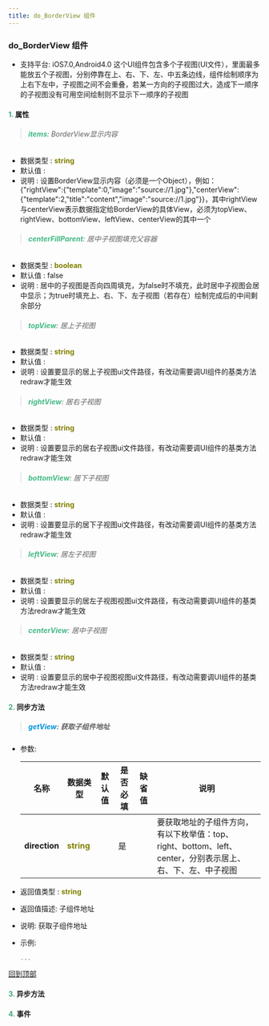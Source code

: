 ```yaml
---
title: do_BorderView 组件
---
```


### do_BorderView 组件

* 支持平台: iOS7.0,Android4.0
这个UI组件包含多个子视图(UI文件），里面最多能放五个子视图，分别停靠在上、右、下、左、中五条边线，组件绘制顺序为上右下左中，子视图之间不会重叠，若某一方向的子视图过大，造成下一顺序的子视图没有可用空间绘制则不显示下一顺序的子视图

#### <font color ='#40A977'>**1.**</font> 属性

>###### <font color ='#42b983'>**items**</font>: BorderView显示内容

- 数据类型 : <font color ='#808000'>**string**</font>
- 默认值 : 
- 说明 : 设置BorderView显示内容（必须是一个Object），例如：
{"rightView":{"template":0,"image":"source://1.jpg"},"centerView":{"template":2,"title":"content","image":"source://1.jpg"}}，其中rightView与centerView表示数据指定给BorderView的具体View，必须为topView、rightView、bottomView、leftView、centerView的其中一个

>###### <font color ='#42b983'>**centerFillParent**</font>: 居中子视图填充父容器

- 数据类型 : <font color ='#808000'>**boolean**</font>
- 默认值 : false
- 说明 : 居中的子视图是否向四周填充，为false时不填充，此时居中子视图会居中显示；为true时填充上、右、下、左子视图（若存在）绘制完成后的中间剩余部分

>###### <font color ='#42b983'>**topView**</font>: 居上子视图

- 数据类型 : <font color ='#808000'>**string**</font>
- 默认值 : 
- 说明 : 设置要显示的居上子视图ui文件路径，有改动需要调UI组件的基类方法redraw才能生效

>###### <font color ='#42b983'>**rightView**</font>: 居右子视图

- 数据类型 : <font color ='#808000'>**string**</font>
- 默认值 : 
- 说明 : 设置要显示的居右子视图ui文件路径，有改动需要调UI组件的基类方法redraw才能生效

>###### <font color ='#42b983'>**bottomView**</font>: 居下子视图

- 数据类型 : <font color ='#808000'>**string**</font>
- 默认值 : 
- 说明 : 设置要显示的居下子视图ui文件路径，有改动需要调UI组件的基类方法redraw才能生效

>###### <font color ='#42b983'>**leftView**</font>: 居左子视图

- 数据类型 : <font color ='#808000'>**string**</font>
- 默认值 : 
- 说明 : 设置要显示的居左子视图视图ui文件路径，有改动需要调UI组件的基类方法redraw才能生效

>###### <font color ='#42b983'>**centerView**</font>: 居中子视图

- 数据类型 : <font color ='#808000'>**string**</font>
- 默认值 : 
- 说明 : 设置要显示的居中子视图视图ui文件路径，有改动需要调UI组件的基类方法redraw才能生效

#### <font color ='#40A977'>**2.**</font> 同步方法

>##### <font color ='#0092db'>**getView**</font>: 获取子组件地址

- 参数:

  名称 | 数据类型 |默认值|是否必填|缺省值|说明
  ---- |-------------  |----------|--------------|--------|------
  **direction** |<font color ='#808000'>**string**</font> |  | 是||要获取地址的子组件方向，有以下枚举值：top、right、bottom、left、center，分别表示居上、右、下、左、中子视图
- 返回值类型 : <font color ='#808000'>**string**</font>
- 返回值描述: 子组件地址
- 说明: 获取子组件地址
- 示例:

  ```javascript
  ...

  ```

[回到顶部](#top)

#### <font color ='#40A977'>**3.**</font> 异步方法


#### <font color ='#40A977'>**4.**</font> 事件


